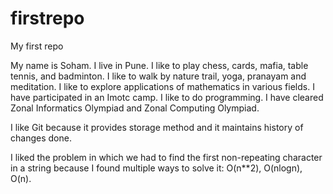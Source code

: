 # firstrepo
My first repo

My name is Soham.
I live in Pune.
I like to play chess, cards, mafia, table tennis, and badminton. 
I like to walk by nature trail, yoga, pranayam and meditation. 
I like to explore applications of mathematics in various fields. I have participated in an Imotc camp.
I like to do programming. I have cleared Zonal Informatics Olympiad and Zonal Computing Olympiad.

I like Git because it provides storage method and it maintains history of changes done.

I liked the problem in which we had to find the first non-repeating character in a string because I found multiple ways to solve it: O(n**2), O(nlogn), O(n).
